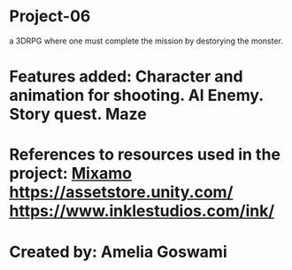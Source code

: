 # Project-06
a 3DRPG where one must complete the mission by destorying the monster.
# Features added: Character and animation for shooting. AI Enemy. Story quest. Maze

# References to resources used in the project:  [Mixamo](https://www.mixamo.com/) https://assetstore.unity.com/  https://www.inklestudios.com/ink/

# Created by: Amelia Goswami
